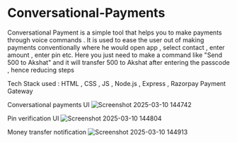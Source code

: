 # Conversational-Payments

Conversational Payment is a simple tool that helps you to make payments through voice commands . It is used to ease the user out of making payments conventionally where he would open app , select contact , enter amount , enter pin etc. Here you just need to make a command like "Send 500 to Akshat" and it will transfer 500 to Akshat after entering the passcode , hence reducing steps

Tech Stack used : HTML , CSS , JS , Node.js , Express , Razorpay Payment Gateway


Conversational payments UI
![Screenshot 2025-03-10 144742](https://github.com/user-attachments/assets/ad354c37-d79a-444d-bf36-a0c43bf66332)


Pin verification UI
![Screenshot 2025-03-10 144804](https://github.com/user-attachments/assets/5027a5c8-9a3a-469b-9947-59567b019d7e)


Money transfer notification
![Screenshot 2025-03-10 144913](https://github.com/user-attachments/assets/ef640fe4-55fb-4a39-aa2e-9e10e0be7907)
